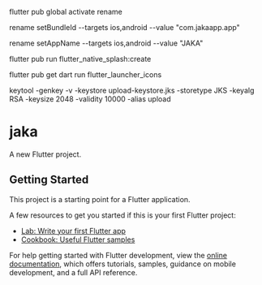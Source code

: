 

flutter pub global activate rename

rename setBundleId --targets ios,android --value "com.jakaapp.app"

rename setAppName --targets ios,android --value "JAKA"

flutter pub run flutter_native_splash:create


flutter pub get
dart run flutter_launcher_icons

keytool -genkey -v -keystore upload-keystore.jks -storetype JKS -keyalg RSA -keysize 2048 -validity 10000 -alias upload

# jaka

A new Flutter project.

## Getting Started

This project is a starting point for a Flutter application.

A few resources to get you started if this is your first Flutter project:

- [Lab: Write your first Flutter app](https://docs.flutter.dev/get-started/codelab)
- [Cookbook: Useful Flutter samples](https://docs.flutter.dev/cookbook)

For help getting started with Flutter development, view the
[online documentation](https://docs.flutter.dev/), which offers tutorials,
samples, guidance on mobile development, and a full API reference.
